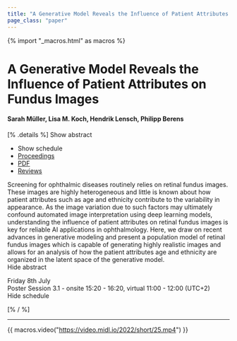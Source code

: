 ```yaml
---
title: "A Generative Model Reveals the Influence of Patient Attributes on Fundus Images"
page_class: "paper"
---
```


{% import "_macros.html" as macros %}

# A Generative Model Reveals the Influence of Patient Attributes on Fundus Images

#### Sarah Müller, Lisa M. Koch, Hendrik Lensch, Philipp Berens

[% .details %]
<a class="toggle_visibility" data-selector=".abstract" data-level="3">Show abstract</a>
- <a class="toggle_visibility" data-selector=".schedule" data-level="3">Show schedule</a>
- <a href="">Proceedings</a>
- <a href="https://openreview.net/pdf?id=u9idZRTwmWR">PDF</a>
- <a href="https://openreview.net/forum?id=u9idZRTwmWR">Reviews</a>

<p>
    <span class="abstract">
        Screening for ophthalmic diseases routinely relies on retinal fundus images. These images are highly heterogeneous and little is known about how patient attributes such as age and ethnicity contribute to the variability in appearance. As the image variation due to such factors may ultimately confound automated image interpretation using deep learning models, understanding the influence of patient attributes on retinal fundus images is key for reliable AI applications in ophthalmology. Here, we draw on recent advances in generative modeling and present a population model of retinal fundus images which is capable of generating highly realistic images and allows for an analysis of how the patient attributes age and ethnicity are organized in the latent space of the generative model.
        <br>
        <span class="actions"><a class="toggle_visibility" data-level="2">Hide abstract</a></span>
    </span>
</p>

<p>
    <span class="schedule">
        Friday 8th July<br>Poster Session 3.1 - onsite 15:20 - 16:20, virtual 11:00 - 12:00 (UTC+2)
        <br>
        <span class="actions"><a class="toggle_visibility" data-level="2">Hide schedule</a></span>
    </span>
</p>

[% / %]


---
{{ macros.video("https://video.midl.io/2022/short/25.mp4") }}
